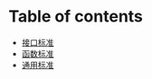 # Table of contents

* [接口标准](README.md)
* [函数标准](han-shu-biao-zhun.md)
* [通用标准](tong-yong-biao-zhun.md)

